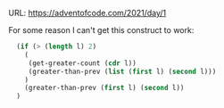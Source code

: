 URL: https://adventofcode.com/2021/day/1

For some reason I can't get this construct to work:

```lisp
  (if (> (length l) 2)
    (
     (get-greater-count (cdr l))
     (greater-than-prev (list (first l) (second l)))
    )
    (greater-than-prev (first l) (second l))
  )
```
